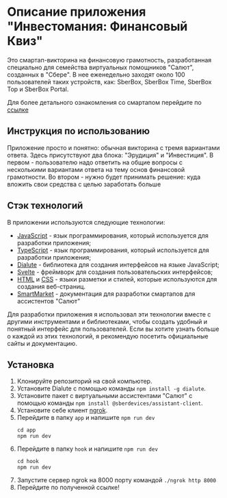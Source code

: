 # Описание приложения "Инвестомания: Финансовый Квиз"

Это смартап-викторина на финансовую грамотность, разработанная специально для семейства виртуальных помощников "Салют", созданных в "Сбере". В нее еженедельно заходят около 100 пользователей таких устройств, как: SberBox, SberBox Time, SberBox Top и SberBox Portal.

Для более детального ознакомления со смартапом перейдите по [ссылке](https://apps.sber.ru/salute-apps/28715ebc-41dd-4538-8868-d2522137bc66/)

## Инструкция по использованию

Приложение просто и понятно: обычная викторина с тремя вариантами ответа. Здесь присутствуют два блока: "Эрудиция" и "Инвестиция". В первом - пользователю надо ответить на общие вопросы с несколькими вариантами ответа на тему основ финансовой грамотности. Во втором - нужно будет принимать решение: куда вложить свои средства с целью заработать больше

## Стэк технологий

В приложении используются следующие технологии:

- [JavaScript](https://developer.mozilla.org/en-US/docs/Web/JavaScript) - язык программирования, который используется для разработки приложения;
- [TypeScript](https://www.typescriptlang.org/docs/) - язык программирования, который используется для разработки приложения; 
- [Dialute](https://github.com/Dikower/Dialute) - библиотека для создания интерфейсов на языке JavaScript;
- [Svelte](https://svelte.dev/docs) - фреймворк для создания пользовательских интерфейсов;
- [HTML](https://developer.mozilla.org/en-US/docs/Web/HTML) и [CSS](https://developer.mozilla.org/en-US/docs/Web/CSS) - языки разметки и стилей, которые используются для создания веб-страниц.
- [SmartMarket](https://developers.sber.ru/docs/) - документация для разработки смартапов для ассистентов "Салют"

Для разработки приложения я использовал эти технологии вместе с другими инструментами и библиотеками, чтобы создать удобный и понятный интерфейс для пользователей. Если вы хотите узнать больше о каждой из этих технологий, я рекомендую посетить официальные сайты и документацию.

## Установка

1. Клонируйте репозиторий на свой компьютер.
2. Установите Dialute с помощью команды `npm install -g dialute`.
3. Установите пакет с виртуальными ассистентами "Салют" с помощью команды `npm install @sberdevices/assistant-client`.
4. Установите себе клиент [ngrok](https://ngrok.com).
6. Перейдите в папку `app` и напишите `npm run dev`
   ```
   cd app
   npm run dev
      ```
6. Перейдите в папку `hook` и напишите `npm run dev`
   ```
   cd hook
   npm run dev
   ```
 7. Запустите сервер ngrok на 8000 порту командой `./ngrok http 8000`
 8. Перейдите по полученной ссылке!
